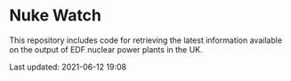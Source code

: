 # Nuke Watch

This repository includes code for retrieving the latest information available on the output of EDF nuclear power plants in the UK.

Last updated: 2021-06-12 19:08
